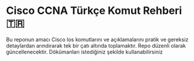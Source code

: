 # Cisco CCNA Türkçe Komut Rehberi 🇹🇷

Bu reponun amacı Cisco Ios komutlarını ve açıklamalarını pratik ve gereksiz detaylardan arındırarak tek bir çatı altında toplamaktır.
Repo düzenli olarak güncellenecektir. 
Dökümanları istediğiniz şekilde kullanabilirsiniz
